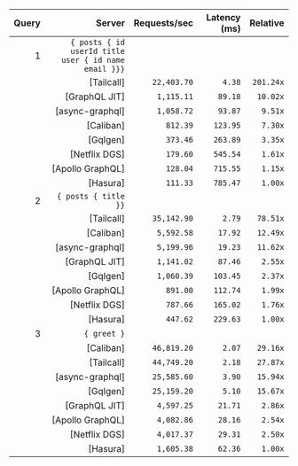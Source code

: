 <!-- PERFORMANCE_RESULTS_START -->

| Query | Server | Requests/sec | Latency (ms) | Relative |
|-------:|--------:|--------------:|--------------:|---------:|
| 1 | `{ posts { id userId title user { id name email }}}` |
|| [Tailcall] | `22,403.70` | `4.38` | `201.24x` |
|| [GraphQL JIT] | `1,115.11` | `89.18` | `10.02x` |
|| [async-graphql] | `1,058.72` | `93.87` | `9.51x` |
|| [Caliban] | `812.39` | `123.95` | `7.30x` |
|| [Gqlgen] | `373.46` | `263.89` | `3.35x` |
|| [Netflix DGS] | `179.60` | `545.54` | `1.61x` |
|| [Apollo GraphQL] | `128.04` | `715.55` | `1.15x` |
|| [Hasura] | `111.33` | `785.47` | `1.00x` |
| 2 | `{ posts { title }}` |
|| [Tailcall] | `35,142.90` | `2.79` | `78.51x` |
|| [Caliban] | `5,592.58` | `17.92` | `12.49x` |
|| [async-graphql] | `5,199.96` | `19.23` | `11.62x` |
|| [GraphQL JIT] | `1,141.02` | `87.46` | `2.55x` |
|| [Gqlgen] | `1,060.39` | `103.45` | `2.37x` |
|| [Apollo GraphQL] | `891.00` | `112.74` | `1.99x` |
|| [Netflix DGS] | `787.66` | `165.02` | `1.76x` |
|| [Hasura] | `447.62` | `229.63` | `1.00x` |
| 3 | `{ greet }` |
|| [Caliban] | `46,819.20` | `2.07` | `29.16x` |
|| [Tailcall] | `44,749.20` | `2.18` | `27.87x` |
|| [async-graphql] | `25,585.60` | `3.90` | `15.94x` |
|| [Gqlgen] | `25,159.20` | `5.10` | `15.67x` |
|| [GraphQL JIT] | `4,597.25` | `21.71` | `2.86x` |
|| [Apollo GraphQL] | `4,082.86` | `28.16` | `2.54x` |
|| [Netflix DGS] | `4,017.37` | `29.31` | `2.50x` |
|| [Hasura] | `1,605.38` | `62.36` | `1.00x` |

<!-- PERFORMANCE_RESULTS_END -->

